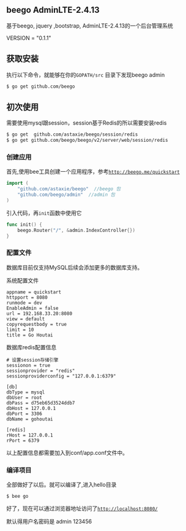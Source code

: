 ## beego AdminLTE-2.4.13

基于beego, jquery ,bootstrap, AdminLTE-2.4.13的一个后台管理系统

VERSION = "0.1.1"

## 获取安装

执行以下命令，就能够在你的`GOPATH/src` 目录下发现beego admin
```bash
$ go get github.com/beego
```

## 初次使用
需要使用mysql跟session，session基于Redis的所以需要安装redis
```bash
$ go get  github.com/astaxie/beego/session/redis
$ go get github.com/beego/beego/v2/server/web/session/redis
```
### 创建应用
首先,使用bee工具创建一个应用程序，参考[`http://beego.me/quickstart`](beego的入门)

```go
import (
	"github.com/astaxie/beego"  //beego 包
	"github.com/beego/admin"  //admin 包
)

```
引入代码，再`init`函数中使用它
```go
func init() {
	beego.Router("/", &admin.IndexController{})
}
```
### 配置文件

数据库目前仅支持MySQL后续会添加更多的数据库支持。

系统配置文件
```
appname = quickstart
httpport = 8080
runmode = dev
EnableAdmin = false
url = 192.168.33.20:8080
view = default
copyrequestbody = true
limit = 10
title = Go Houtai
```
数据库redis配置信息
```
# 设置session存储引擎
sessionon = true
sessionprovider = "redis"
sessionproviderconfig = "127.0.0.1:6379"

[db]
dbType = mysql
dbUser = root
dbPass = d75eb65d3524ddb7
dbHost = 127.0.0.1
dbPort = 3306
dbName = gohoutai

[redis]
rHost = 127.0.0.1
rPort = 6379
```
以上配置信息都需要加入到conf/app.conf文件中。

### 编译项目

全部做好了以后。就可以编译了,进入hello目录
```
$ bee go
```
好了，现在可以通过浏览器地址访问了[`http://localhost:8080/`](http://localhost:8080/)

默认得用户名密码是
admin 123456

